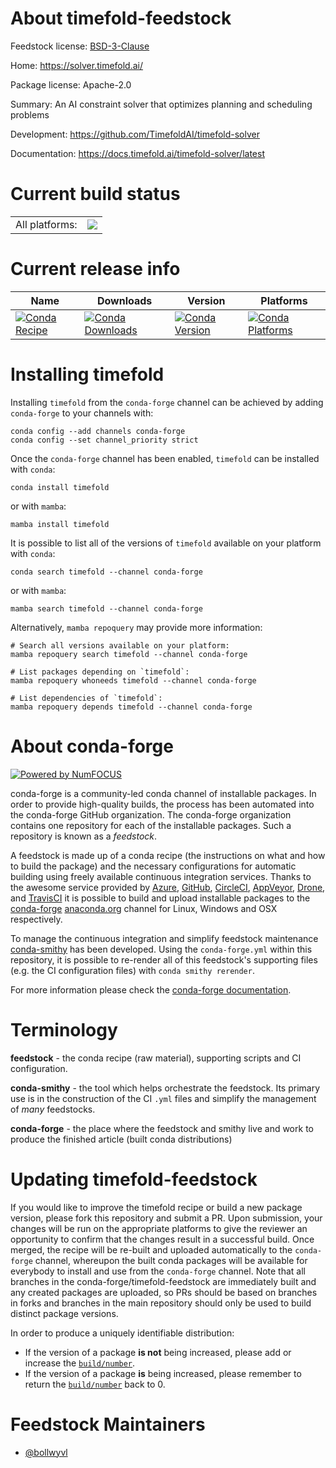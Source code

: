 About timefold-feedstock
========================

Feedstock license: [BSD-3-Clause](https://github.com/conda-forge/timefold-feedstock/blob/main/LICENSE.txt)

Home: https://solver.timefold.ai/

Package license: Apache-2.0

Summary: An AI constraint solver that optimizes planning and scheduling problems

Development: https://github.com/TimefoldAI/timefold-solver

Documentation: https://docs.timefold.ai/timefold-solver/latest

Current build status
====================


<table><tr><td>All platforms:</td>
    <td>
      <a href="https://dev.azure.com/conda-forge/feedstock-builds/_build/latest?definitionId=24852&branchName=main">
        <img src="https://dev.azure.com/conda-forge/feedstock-builds/_apis/build/status/timefold-feedstock?branchName=main">
      </a>
    </td>
  </tr>
</table>

Current release info
====================

| Name | Downloads | Version | Platforms |
| --- | --- | --- | --- |
| [![Conda Recipe](https://img.shields.io/badge/recipe-timefold-green.svg)](https://anaconda.org/conda-forge/timefold) | [![Conda Downloads](https://img.shields.io/conda/dn/conda-forge/timefold.svg)](https://anaconda.org/conda-forge/timefold) | [![Conda Version](https://img.shields.io/conda/vn/conda-forge/timefold.svg)](https://anaconda.org/conda-forge/timefold) | [![Conda Platforms](https://img.shields.io/conda/pn/conda-forge/timefold.svg)](https://anaconda.org/conda-forge/timefold) |

Installing timefold
===================

Installing `timefold` from the `conda-forge` channel can be achieved by adding `conda-forge` to your channels with:

```
conda config --add channels conda-forge
conda config --set channel_priority strict
```

Once the `conda-forge` channel has been enabled, `timefold` can be installed with `conda`:

```
conda install timefold
```

or with `mamba`:

```
mamba install timefold
```

It is possible to list all of the versions of `timefold` available on your platform with `conda`:

```
conda search timefold --channel conda-forge
```

or with `mamba`:

```
mamba search timefold --channel conda-forge
```

Alternatively, `mamba repoquery` may provide more information:

```
# Search all versions available on your platform:
mamba repoquery search timefold --channel conda-forge

# List packages depending on `timefold`:
mamba repoquery whoneeds timefold --channel conda-forge

# List dependencies of `timefold`:
mamba repoquery depends timefold --channel conda-forge
```


About conda-forge
=================

[![Powered by
NumFOCUS](https://img.shields.io/badge/powered%20by-NumFOCUS-orange.svg?style=flat&colorA=E1523D&colorB=007D8A)](https://numfocus.org)

conda-forge is a community-led conda channel of installable packages.
In order to provide high-quality builds, the process has been automated into the
conda-forge GitHub organization. The conda-forge organization contains one repository
for each of the installable packages. Such a repository is known as a *feedstock*.

A feedstock is made up of a conda recipe (the instructions on what and how to build
the package) and the necessary configurations for automatic building using freely
available continuous integration services. Thanks to the awesome service provided by
[Azure](https://azure.microsoft.com/en-us/services/devops/), [GitHub](https://github.com/),
[CircleCI](https://circleci.com/), [AppVeyor](https://www.appveyor.com/),
[Drone](https://cloud.drone.io/welcome), and [TravisCI](https://travis-ci.com/)
it is possible to build and upload installable packages to the
[conda-forge](https://anaconda.org/conda-forge) [anaconda.org](https://anaconda.org/)
channel for Linux, Windows and OSX respectively.

To manage the continuous integration and simplify feedstock maintenance
[conda-smithy](https://github.com/conda-forge/conda-smithy) has been developed.
Using the ``conda-forge.yml`` within this repository, it is possible to re-render all of
this feedstock's supporting files (e.g. the CI configuration files) with ``conda smithy rerender``.

For more information please check the [conda-forge documentation](https://conda-forge.org/docs/).

Terminology
===========

**feedstock** - the conda recipe (raw material), supporting scripts and CI configuration.

**conda-smithy** - the tool which helps orchestrate the feedstock.
                   Its primary use is in the construction of the CI ``.yml`` files
                   and simplify the management of *many* feedstocks.

**conda-forge** - the place where the feedstock and smithy live and work to
                  produce the finished article (built conda distributions)


Updating timefold-feedstock
===========================

If you would like to improve the timefold recipe or build a new
package version, please fork this repository and submit a PR. Upon submission,
your changes will be run on the appropriate platforms to give the reviewer an
opportunity to confirm that the changes result in a successful build. Once
merged, the recipe will be re-built and uploaded automatically to the
`conda-forge` channel, whereupon the built conda packages will be available for
everybody to install and use from the `conda-forge` channel.
Note that all branches in the conda-forge/timefold-feedstock are
immediately built and any created packages are uploaded, so PRs should be based
on branches in forks and branches in the main repository should only be used to
build distinct package versions.

In order to produce a uniquely identifiable distribution:
 * If the version of a package **is not** being increased, please add or increase
   the [``build/number``](https://docs.conda.io/projects/conda-build/en/latest/resources/define-metadata.html#build-number-and-string).
 * If the version of a package **is** being increased, please remember to return
   the [``build/number``](https://docs.conda.io/projects/conda-build/en/latest/resources/define-metadata.html#build-number-and-string)
   back to 0.

Feedstock Maintainers
=====================

* [@bollwyvl](https://github.com/bollwyvl/)

